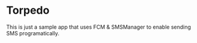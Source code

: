 # Torpedo

This is just a sample app that uses FCM & SMSManager to enable sending SMS programatically.
